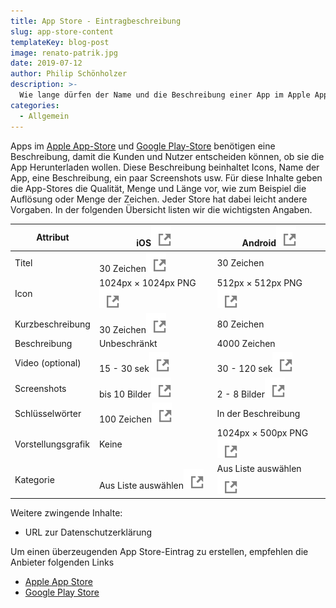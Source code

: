 ```yaml
---
title: App Store - Eintragbeschreibung
slug: app-store-content
templateKey: blog-post
image: renato-patrik.jpg
date: 2019-07-12
author: Philip Schönholzer
description: >-
  Wie lange dürfen der Name und die Beschreibung einer App im Apple App-Store oder dem Google Play-Store sein? Und viele Bilder in welche Auflösung? Diese und andere Angaben für die App-Stores listen wir hier.
categories:
  - Allgemein
---
```


Apps im [Apple App-Store](https://www.apple.com/ios/app-store/) und [Google Play-Store](https://play.google.com/store) benötigen eine Beschreibung, damit die Kunden und Nutzer entscheiden können, ob sie die App Herunterladen wollen. Diese Beschreibung beinhaltet Icons, Name der App, eine Beschreibung, ein paar Screenshots usw. Für diese Inhalte geben die App-Stores die Qualität, Menge und Länge vor, wie zum Beispiel die Auflösung oder Menge der Zeichen. Jeder Store hat dabei leicht andere Vorgaben. In der folgenden Übersicht listen wir die wichtigsten Angaben.

| Attribut           | iOS[![Externer Link](ext4-link.svg)][1]                 | Android[![Externer Link](ext4-link.svg)][2]             |
| ------------------ | ------------------------------------------------------- | ------------------------------------------------------- |
| Titel              | 30 Zeichen[![Externer Link](ext4-link.svg)][1]          | 30 Zeichen                                              |
| Icon               | 1024px × 1024px PNG[![Externer Link](ext4-link.svg)][9] | 512px × 512px PNG[![Externer Link](ext4-link.svg)][5]   |
| Kurzbeschreibung   | 30 Zeichen[![Externer Link](ext4-link.svg)][1]          | 80 Zeichen                                              |
| Beschreibung       | Unbeschränkt                                            | 4000 Zeichen                                            |
| Video (optional)   | 15 - 30 sek[![Externer Link](ext4-link.svg)][3]         | 30 - 120 sek[![Externer Link](ext4-link.svg)][5]        |
| Screenshots        | bis 10 Bilder[![Externer Link](ext4-link.svg)][4]       | 2 - 8 Bilder[![Externer Link](ext4-link.svg)][5]        |
| Schlüsselwörter    | 100 Zeichen[![Externer Link](ext4-link.svg)][1]         | In der Beschreibung                                     |
| Vorstellungsgrafik | Keine                                                   | 1024px × 500px PNG[![Externer Link](ext4-link.svg)][6]  |
| Kategorie          | Aus Liste auswählen[![Externer Link](ext4-link.svg)][7] | Aus Liste auswählen[![Externer Link](ext4-link.svg)][8] |

[1]: https://developer.apple.com/app-store/product-page/
[2]: https://developer.android.com/distribute/best-practices/launch/store-listing.html
[3]: https://help.apple.com/app-store-connect/#/dev4e413fcb8
[4]: https://help.apple.com/app-store-connect/#/devd274dd925
[5]: https://support.google.com/googleplay/android-developer/answer/1078870
[6]: https://developer.android.com/distribute/best-practices/launch/feature-graphic.html
[7]: https://developer.apple.com/app-store/categories/
[8]: https://support.google.com/googleplay/android-developer/answer/113475
[9]: https://developer.apple.com/design/human-interface-guidelines/ios/icons-and-images/app-icon/

Weitere zwingende Inhalte:

- URL zur Datenschutzerklärung

Um einen überzeugenden App Store-Eintrag zu erstellen, empfehlen die Anbieter folgenden Links

- [Apple App Store](https://developer.apple.com/app-store/product-page/)
- [Google Play Store](https://developer.android.com/distribute/best-practices/launch/store-listing.html)
